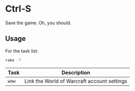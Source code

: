 # Ctrl-S

Save the game. Oh, you should.

## Usage

For the task list:

``` sh
rake -T
```

Task  | Description
------|--------------------------------------------
`wow` | Link the World of Warcraft account settings
